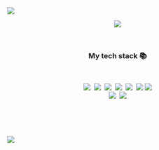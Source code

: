 <!-- <h1 align="center"> Hi Sunny 👋 </h1> -->
<img src = "https://capsule-render.vercel.app/api?type=egg&color=auto&height=300&section=header&text=Hi%20Sunny%20%F0%9F%91%8B&fontSize=80&animation=fadeIn&fontAlignY=36&fontColor=ffffff"/>
<!-- ![header](https://i.esdrop.com/d/f/nwDQIv7h17/0SOROf1uus.png) -->
<p align="center"><img src="https://i.esdrop.com/d/f/nwDQIv7h17/0SOROf1uus.png" /></p>

<br>
<h3 align="center">My tech stack 📚</h3>
<br>
<p align="center">
<img src="https://img.shields.io/badge/Java-007396?style=flat-square&logo=Java&logoColor=white"/></a>&nbsp 
<img src="https://img.shields.io/badge/SpringBoot-6DB33F?style=flat-square&logo=Spring&logoColor=white"/></a>&nbsp 
<img src="https://img.shields.io/badge/html-E34F26?style=flat-square&logo=html5&logoColor=white"/></a>&nbsp 
<img src="https://img.shields.io/badge/css-1572B6?style=flat-square&logo=css3&logoColor=white"/></a>&nbsp 
<img src="https://img.shields.io/badge/Javascript-ffb13b?style=flat-square&logo=javascript&logoColor=white"/></a>&nbsp 
<img src="https://img.shields.io/badge/Mysql-E6B91E?style=flat-square&logo=MySql&logoColor=white"/></a>
<img src="https://img.shields.io/badge/MongoDB-47A248?style=flat-square&logo=MongDB&logoColor=white"/></a><br>
<img src="https://img.shields.io/badge/React-61DAFB?style=flat-square&logo=React&logoColor=white"/></a>&nbsp
<img src="https://img.shields.io/badge/Node.js-339933?style=flat-square&logo=Node.js&logoColor=white"/></a>
</p>
<br>
<br>
<br>
<br>
<img src = "https://capsule-render.vercel.app/api?type=soft&color=auto&height=80&section=footer"/>
<!--<h3 align="center">Blog </h3>-->
<!--<div align="center" style="text-align:center">-->
<!--</div>-->
<!--<br>-->
<!--<h3 align="center"> Sunny's </h3>-->
<!--<p align="center">-->
<!--</p>-->
<!--<br>-->
